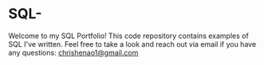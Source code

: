 # SQL-
Welcome to my SQL Portfolio! 
This code repository contains examples of SQL I've written. Feel free to take a look and reach out via email if you have any questions:
chrishenao1@gmail.com
